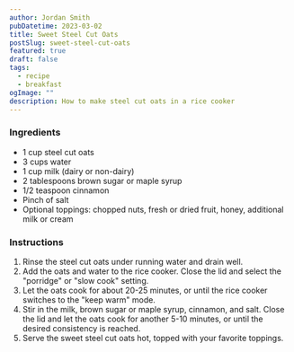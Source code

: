 ```yaml
---
author: Jordan Smith
pubDatetime: 2023-03-02
title: Sweet Steel Cut Oats
postSlug: sweet-steel-cut-oats
featured: true
draft: false
tags:
  - recipe
  - breakfast
ogImage: ""
description: How to make steel cut oats in a rice cooker
---
```


### Ingredients

- 1 cup steel cut oats
- 3 cups water
- 1 cup milk (dairy or non-dairy)
- 2 tablespoons brown sugar or maple syrup
- 1/2 teaspoon cinnamon
- Pinch of salt
- Optional toppings: chopped nuts, fresh or dried fruit, honey, additional milk or cream

### Instructions

1. Rinse the steel cut oats under running water and drain well.
2. Add the oats and water to the rice cooker. Close the lid and select the "porridge" or "slow cook" setting.
3. Let the oats cook for about 20-25 minutes, or until the rice cooker switches to the "keep warm" mode.
4. Stir in the milk, brown sugar or maple syrup, cinnamon, and salt. Close the lid and let the oats cook for another 5-10 minutes, or until the desired consistency is reached.
5. Serve the sweet steel cut oats hot, topped with your favorite toppings.
